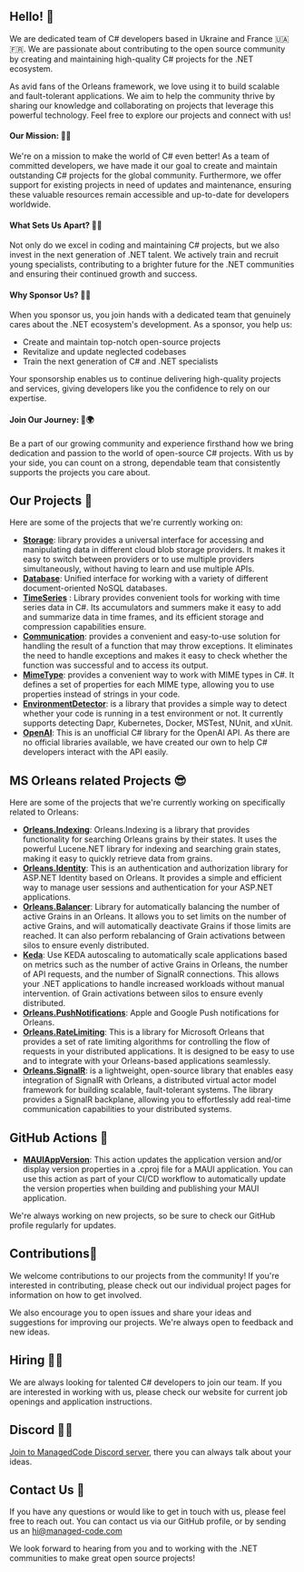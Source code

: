 ## Hello! 👋
We are dedicated team of C# developers based in Ukraine and France 🇺🇦🇫🇷. 
We are passionate about contributing to the open source community by creating and maintaining high-quality C# projects for the .NET ecosystem.

As avid fans of the Orleans framework, we love using it to build scalable and fault-tolerant applications. We aim to help the community thrive by sharing our knowledge and collaborating on projects that leverage this powerful technology. Feel free to explore our projects and connect with us!


#### Our Mission: 🎯🌐
We're on a mission to make the world of C# even better! As a team of committed developers, we have made it our goal to create and maintain outstanding C# projects for the global community. Furthermore, we offer support for existing projects in need of updates and maintenance, ensuring these valuable resources remain accessible and up-to-date for developers worldwide.

#### What Sets Us Apart?  🌟💼
Not only do we excel in coding and maintaining C# projects, but we also invest in the next generation of .NET talent. 
We actively train and recruit young specialists, contributing to a brighter future for the .NET communities and ensuring their continued growth and success.

#### Why Sponsor Us? 🤝💡
When you sponsor us, you join hands with a dedicated team that genuinely cares about the .NET ecosystem's development. As a sponsor, you help us:

- Create and maintain top-notch open-source projects
- Revitalize and update neglected codebases
- Train the next generation of C# and .NET specialists

Your sponsorship enables us to continue delivering high-quality projects and services, giving developers like you the confidence to rely on our expertise.

#### Join Our Journey: 💪🌍
Be a part of our growing community and experience firsthand how we bring dedication and passion to the world of open-source C# projects. With us by your side, you can count on a strong, dependable team that consistently supports the projects you care about.


## Our Projects 👷
Here are some of the projects that we're currently working on:
- [**Storage**](https://github.com/managedcode/Storage): library provides a universal interface for accessing and manipulating data in different cloud blob storage providers. It makes it easy to switch between providers or to use multiple providers simultaneously, without having to learn and use multiple APIs.
- [**Database**](https://github.com/managedcode/Database): Unified interface for working with a variety of different document-oriented NoSQL databases.
- [**TimeSeries**](https://github.com/managedcode/TimeSeries) : Library provides convenient tools for working with time series data in C#. Its accumulators and summers make it easy to add and summarize data in time frames, and its efficient storage and compression capabilities ensure.
- [**Communication**](https://github.com/managedcode/Communication): provides a convenient and easy-to-use solution for handling the result of a function that may throw exceptions. It eliminates the need to handle exceptions and makes it easy to check whether the function was successful and to access its output.
- [**MimeType**](https://github.com/managedcode/MimeTypes): provides a convenient way to work with MIME types in C#. It defines a set of properties for each MIME type, allowing you to use properties instead of strings in your code.
- [**EnvironmentDetector**](https://github.com/managedcode/EnvironmentDetector): is a library that provides a simple way to detect whether your code is running in a test environment or not. It currently supports detecting Dapr, Kubernetes, Docker, MSTest, NUnit, and xUnit.
- [**OpenAI**](https://github.com/managedcode/OpenAI): This is an unofficial C# library for the OpenAI API. As there are no official libraries available, we have created our own to help C# developers interact with the API easily.



## MS Orleans related Projects 😎
Here are some of the projects that we're currently working on specifically related to Orleans:
- [**Orleans.Indexing**](https://github.com/managedcode/Orleans.Indexing): Orleans.Indexing is a library that provides functionality for searching Orleans grains by their states. It uses the powerful Lucene.NET library for indexing and searching grain states, making it easy to quickly retrieve data from grains.
- [**Orleans.Identity**](https://github.com/managedcode/Orleans.Identity): This is an authentication and authorization library for ASP.NET Identity based on Orleans. It provides a simple and efficient way to manage user sessions and authentication for your ASP.NET applications.
- [**Orleans.Balancer**](https://github.com/managedcode/Orleans.Balancer): Library for automatically balancing the number of active Grains in an Orleans. It allows you to set limits on the number of active Grains, and will automatically deactivate Grains if those limits are reached. It can also perform rebalancing of Grain activations between silos to ensure evenly distributed.
- [**Keda**](https://github.com/managedcode/Keda): Use KEDA autoscaling to automatically scale applications based on metrics such as the number of active Grains in Orleans, the number of API requests, and the number of SignalR connections. This allows your .NET applications to handle increased workloads without manual intervention.
of Grain activations between silos to ensure evenly distributed.
- [**Orleans.PushNotifications**](https://github.com/managedcode/Orleans.PushNotifications): Apple and Google Push notifications for Orleans.
- [**Orleans.RateLimiting**](https://github.com/managedcode/Orleans.RateLimiting): This is a library for Microsoft Orleans that provides a set of rate limiting algorithms for controlling the flow of requests in your distributed applications. It is designed to be easy to use and to integrate with your Orleans-based applications seamlessly.
- [**Orleans.SignalR**](https://github.com/managedcode/Orleans.SignalR): is a lightweight, open-source library that enables easy integration of SignalR with Orleans, a distributed virtual actor model framework for building scalable, fault-tolerant systems. The library provides a SignalR backplane, allowing you to effortlessly add real-time communication capabilities to your distributed systems.

## GitHub Actions 🦾
- [**MAUIAppVersion**](https://github.com/marketplace/actions/mauiappversion): This action updates the application version and/or display version properties in a .cproj file for a MAUI application. You can use this action as part of your CI/CD workflow to automatically update the version properties when building and publishing your MAUI application.



We're always working on new projects, so be sure to check our GitHub profile regularly for updates.

## Contributions💪
We welcome contributions to our projects from the community! If you're interested in contributing, please check out our individual project pages for information on how to get involved.

We also encourage you to open issues and share your ideas and suggestions for improving our projects. We're always open to feedback and new ideas.

## Hiring 👩‍💻
We are always looking for talented C# developers to join our team. If you are interested in working with us, please check our website for current job openings and application instructions.

## Discord 👩‍💻
[Join to ManagedCode Discord server](https://discord.gg/hGuc6WwR), there you can always talk about your ideas.


## Contact Us 💬
If you have any questions or would like to get in touch with us, please feel free to reach out. You can contact us via our GitHub profile, or by sending us an hi@managed-code.com

We look forward to hearing from you and to working with the .NET communities to make great open source projects!
